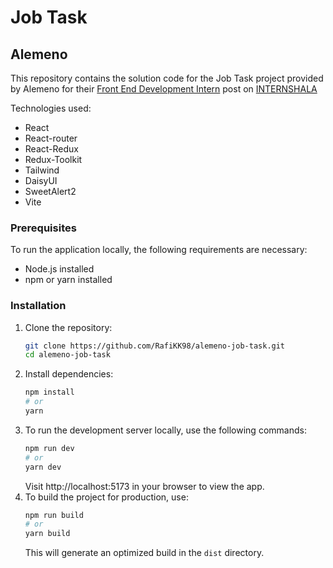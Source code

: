 # Job Task
## Alemeno


This repository contains the solution code for the Job Task project provided by Alemeno for their [Front End Development Intern](https://internshala.com/internship/detail/front-end-development-work-from-home-job-internship-at-alemeno1705129177) post on [INTERNSHALA](https://internshala.com)

Technologies used:
- React
- React-router
- React-Redux
- Redux-Toolkit
- Tailwind
- DaisyUI
- SweetAlert2
- Vite

### Prerequisites

To run the application locally, the following requirements are necessary:

- Node.js installed
- npm or yarn installed

### Installation
1. Clone the repository:
   ```bash
   git clone https://github.com/RafiKK98/alemeno-job-task.git
   cd alemeno-job-task
   ```
2. Install dependencies:
    ```bash
    npm install
    # or
    yarn
    ```
3. To run the development server locally, use the following commands:
    ```bash
    npm run dev
    # or
    yarn dev
    ```
    Visit http://localhost:5173 in your browser to view the app.
4. To build the project for production, use:
    ```bash
    npm run build
    # or
    yarn build
    ```
    This will generate an optimized build in the `dist` directory.
